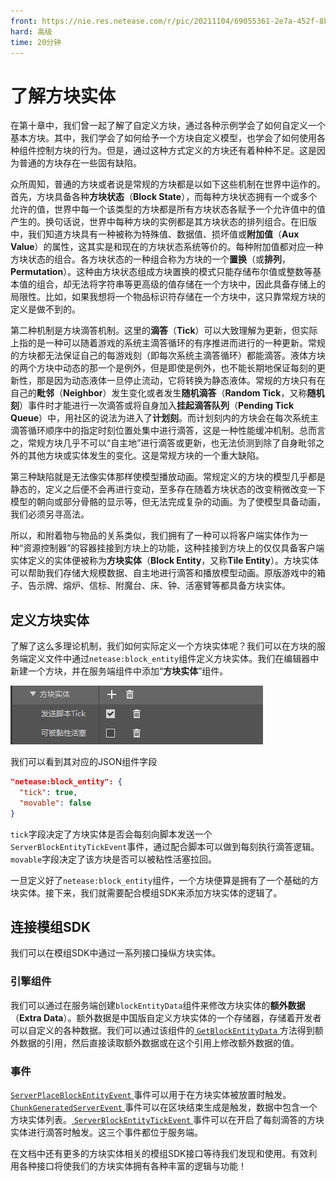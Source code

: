 ```yaml
---
front: https://nie.res.netease.com/r/pic/20211104/69055361-2e7a-452f-8b1a-f23e1262a03a.jpg
hard: 高级
time: 20分钟
---
```


# 了解方块实体

在第十章中，我们曾一起了解了自定义方块，通过各种示例学会了如何自定义一个基本方块。其中，我们学会了如何给予一个方块自定义模型，也学会了如何使用各种组件控制方块的行为。但是，通过这种方式定义的方块还有着种种不足。这是因为普通的方块存在一些固有缺陷。

众所周知，普通的方块或者说是常规的方块都是以如下这些机制在世界中运作的。首先，方块具备各种**方块状态**（**Block State**），而每种方块状态拥有一个或多个允许的值，世界中每一个该类型的方块都是所有方块状态各赋予一个允许值中的值产生的。换句话说，世界中每种方块的实例都是其方块状态的排列组合。在旧版中，我们知道方块具有一种被称为特殊值、数据值、损坏值或**附加值**（**Aux Value**）的属性，这其实是和现在的方块状态系统等价的。每种附加值都对应一种方块状态的组合。各方块状态的一种组合称为方块的一个**置换**（或**排列**，**Permutation**）。这种由方块状态组成方块置换的模式只能存储布尔值或整数等基本值的组合，却无法将字符串等更高级的值存储在一个方块中，因此具备存储上的局限性。比如，如果我想将一个物品标识符存储在一个方块中，这只靠常规方块的定义是做不到的。

第二种机制是方块滴答机制。这里的**滴答**（**Tick**）可以大致理解为更新，但实际上指的是一种可以随着游戏的系统主滴答循环的有序推进而进行的一种更新。常规的方块都无法保证自己的每游戏刻（即每次系统主滴答循环）都能滴答。液体方块的两个方块中动态的那一个是例外，但是即使是例外，也不能长期地保证每刻的更新性，那是因为动态液体一旦停止流动，它将转换为静态液体。常规的方块只有在自己的**毗邻**（**Neighbor**）发生变化或者发生**随机滴答**（**Random Tick**，又称**随机刻**）事件时才能进行一次滴答或将自身加入**挂起滴答队列**（**Pending Tick Queue**）中，用社区的说法为进入了**计划刻**。而计划刻内的方块会在每次系统主滴答循环顺序中的指定时刻位置处集中进行滴答，这是一种性能缓冲机制。总而言之，常规方块几乎不可以“自主地”进行滴答或更新，也无法侦测到除了自身毗邻之外的其他方块或实体发生的变化。这是常规方块的一个重大缺陷。

第三种缺陷就是无法像实体那样使模型播放动画。常规定义的方块的模型几乎都是静态的，定义之后便不会再进行变动，至多存在随着方块状态的改变稍微改变一下模型的朝向或部分骨骼的显示等，但无法完成复杂的动画。为了使模型具备动画，我们必须另寻高法。

所以，和附着物与物品的关系类似，我们拥有了一种可以将客户端实体作为一种“资源控制器”的容器挂接到方块上的功能，这种挂接到方块上的仅仅具备客户端实体定义的实体便被称为**方块实体**（**Block Entity**，又称**Tile Entity**）。方块实体可以帮助我们存储大规模数据、自主地进行滴答和播放模型动画。原版游戏中的箱子、告示牌、熔炉、信标、附魔台、床、钟、活塞臂等都具备方块实体。

## 定义方块实体

了解了这么多理论机制，我们如何实际定义一个方块实体呢？我们可以在方块的服务端定义文件中通过`netease:block_entity`组件定义方块实体。我们在编辑器中新建一个方块，并在服务端组件中添加“**方块实体**”组件。

![](./images/13.1_block_entity_component.png)

我们可以看到其对应的JSON组件字段

```json
"netease:block_entity": {
  "tick": true,
  "movable": false
}
```

`tick`字段决定了方块实体是否会每刻向脚本发送一个`ServerBlockEntityTickEvent`事件，通过配合脚本可以做到每刻执行滴答逻辑。`movable`字段决定了该方块是否可以被粘性活塞拉回。

一旦定义好了`netease:block_entity`组件，一个方块便算是拥有了一个基础的方块实体。接下来，我们就需要配合模组SDK来添加方块实体的逻辑了。

## 连接模组SDK

我们可以在模组SDK中通过一系列接口操纵方块实体。

### 引擎组件

我们可以通过在服务端创建`blockEntityData`组件来修改方块实体的**额外数据**（**Extra Data**）。额外数据是中国版自定义方块实体的一个存储器，存储着开发者可以自定义的各种数据。我们可以通过该组件的<a href="../../../mcdocs/1-ModAPI/接口/方块/方块实体.html#getblockentitydata" rel="noopenner"> `GetBlockEntityData` </a>方法得到额外数据的引用，然后直接读取额外数据或在这个引用上修改额外数据的值。

### 事件

<a href="../../../mcdocs/1-ModAPI/事件/方块.html#serverplaceblockentityevent" rel="noopenner"> `ServerPlaceBlockEntityEvent` </a>事件可以用于在方块实体被放置时触发。<a href="../../../mcdocs/1-ModAPI/事件/世界.html#chunkgeneratedserverevent" rel="noopenner"> `ChunkGeneratedServerEvent` </a>事件可以在区块结束生成是触发，数据中包含一个方块实体列表。<a href="../../../mcdocs/1-ModAPI/事件/方块.html#serverblockentitytickevent" rel="noopenner"> `ServerBlockEntityTickEvent` </a>事件可以在开启了每刻滴答的方块实体进行滴答时触发。这三个事件都位于服务端。

在文档中还有更多的方块实体相关的模组SDK接口等待我们发现和使用。有效利用各种接口将使我们的方块实体拥有各种丰富的逻辑与功能！
